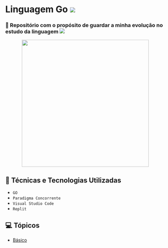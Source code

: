 # Linguagem Go <img src="https://img.shields.io/badge/-em%20andamento-orange">

<h3> 🎯 Repositório com o propósito de guardar a minha evolução no estudo da linguagem <img src="https://img.shields.io/badge/Go-00ADD8?style=for-the-badge&logo=go&logoColor=white"> </h3>
<p align="center">
<img src="https://guilhermesteves.dev/img/posts/aprenda-go-a-linguagem-backend-do-futuro/cover.png" width="400"> 

</p>


## 🚀 Técnicas e Tecnologias Utilizadas 
- ``GO`` 
- ``Paradigma Concorrente``
- ``Visual Studio Code``
- ``Replit``

## 💻 Tópicos

- [Básico]() 


